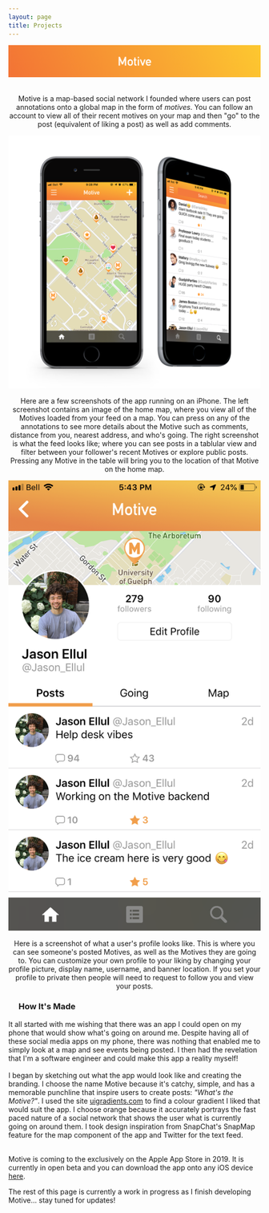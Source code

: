 ```yaml
---
layout: page
title: Projects
---
```


<!--<div class="uk-card uk-card-default uk-card-small uk-card-body">
<div class="uk-card-media-top uk-height-large uk-cover-container">
<div class="uk-cover" style="width: 100%">
<img src="https://raw.githubusercontent.com/JasonEllul/JasonEllul.github.io/master/public/images/motive_banner.png" alt="Motive Logo Banner">
</div>
</div>    
<p>Motive is a map-based social network I created where users can ... coming soon exclusively to iOS.</p>
</div>-->

<div class="uk-card uk-card-default">
<div class="uk-card-media-top">
<img class="notrounded" src="https://raw.githubusercontent.com/JasonEllul/JasonEllul.github.io/master/public/images/motive_banner.png" alt="Motive Logo Banner">
</div>
<center><p class="paddington"><br>Motive is a map-based social network I founded where users can post annotations onto a global map in the form of <i>motives</i>. You can follow an account to view all of their recent motives on your map and then "go" to the post (equivalent of liking a post) as well as add comments.</p></center>
<img class="notrounded" src="https://raw.githubusercontent.com/JasonEllul/JasonEllul.github.io/master/public/images/motive_phones.png" alt="Motive Application Running on Phone">
<center><p class="paddington">Here are a few screenshots of the app running on an iPhone. The left screenshot contains an image of the home map, where you view all of the Motives loaded from your feed on a map. You can press on any of the annotations to see more details about the Motive such as comments, distance from you, nearest address, and who's going. The right screenshot is what the feed looks like; where you can see posts in a tablular view and filter between your follower's recent Motives or explore public posts. Pressing any Motive in the table will bring you to the location of that Motive on the home map.</p></center>


<img class="notrounded reducedWidth" src="https://raw.githubusercontent.com/JasonEllul/JasonEllul.github.io/master/public/images/motive_profile.PNG" alt="Motive Logo Banner">
<center><p class="paddington">Here is a screenshot of what a user's profile looks like. This is where you can see someone's posted Motives, as well as the Motives they are going to. You can customize your own profile to your liking by changing your profile picture, display name, username, and banner location. If you set your profile to private then people will need to request to follow you and view your posts.</p></center>

<h3 class="uk-card-title" style="padding-left: 4%; padding-right: 4%;">How It's Made</h3>
<p class="paddington">It all started with me wishing that there was an app I could open on my phone that would show what's going on around me. Despite having all of these social media apps on my phone, there was nothing that enabled me to simply look at a map and see events being posted. I then had the revelation that I'm a software engineer and could make this app a reality myself!
<br><br>
I began by sketching out what the app would look like and creating the branding. I choose the name Motive because it's catchy, simple, and has a memorable punchline that inspire users to create posts: <i>"What's the Motive?"</i>. I used the site <a href="https://uigradients.com">uigradients.com</a> to find a colour gradient I liked that would suit the app. I choose orange because it accurately portrays the fast paced nature of a social network that shows the user what is currently going on around them. I took design inspiration from SnapChat's SnapMap feature for the map component of the app and Twitter for the text feed. 
</p>


<p class="paddington"><br>Motive is coming to the exclusively on the Apple App Store in 2019. It is currently in open beta and you can download the app onto any iOS device <a href="https://testflight.apple.com/join/bNDtFSKZ">here</a>.</p>



<div class="uk-card-body"></div>

</div>

The rest of this page is currently a work in progress as I finish developing Motive... stay tuned for updates!

